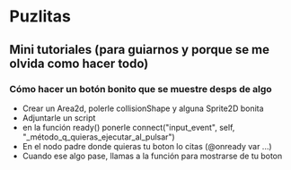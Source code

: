 # Puzlitas

## Mini tutoriales (para guiarnos y porque se me olvida como hacer todo)
### Cómo hacer un botón bonito que se muestre desps de algo
- Crear un Area2d, polerle collisionShape y alguna Sprite2D bonita
- Adjuntarle un script
- en la función ready() ponerle connect("input_event", self, "_método_q_quieras_ejecutar_al_pulsar")
- En el nodo padre donde quieras tu boton lo citas (@onready var ...)
- Cuando ese algo pase, llamas a la función para mostrarse de tu boton